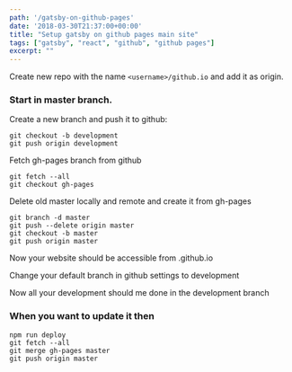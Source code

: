 ```yaml
---
path: '/gatsby-on-github-pages'
date: '2018-03-30T21:37:00+00:00'
title: "Setup gatsby on github pages main site"
tags: ["gatsby", "react", "github", "github pages"]
excerpt: ""
---
```

Create new repo with the name ``<username>/github.io`` and add it as origin.

### Start in master branch.

Create a new branch and push it to github:
``````
git checkout -b development
git push origin development
``````
Fetch gh-pages branch from github
``````
git fetch --all
git checkout gh-pages
``````
Delete old master locally and remote and create it from gh-pages 
``````
git branch -d master
git push --delete origin master
git checkout -b master
git push origin master
``````
Now your website should be accessible from <username>.github.io

Change your default branch in github settings to development

Now all your development should me done in the development branch

### When you want to update it then 
``````
npm run deploy
git fetch --all
git merge gh-pages master
git push origin master
``````
